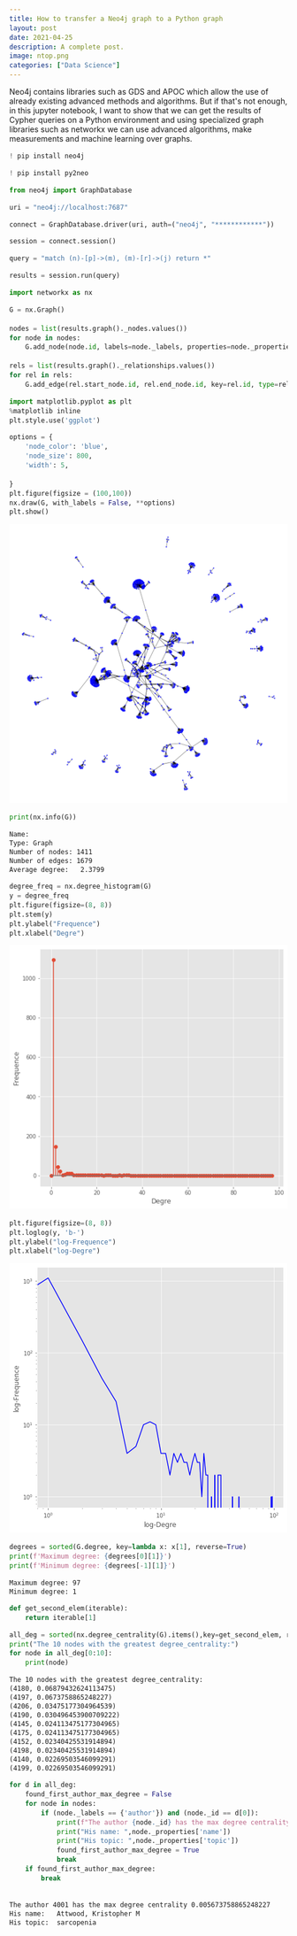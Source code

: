 ```yaml
---
title: How to transfer a Neo4j graph to a Python graph
layout: post
date: 2021-04-25
description: A complete post.
image: ntop.png
categories: ["Data Science"]
---
```




Neo4j contains libraries such as GDS and APOC which allow the use of already existing advanced methods and algorithms. But if that's not enough, in this jupyter notebook, I want to show that we can get the results of Cypher queries on a Python environment and using specialized graph libraries such as networkx we can use advanced algorithms, make measurements and machine learning over graphs.


```python
! pip install neo4j
```


```python
! pip install py2neo
```


```python
from neo4j import GraphDatabase
```


```python
uri = "neo4j://localhost:7687"
```


```python
connect = GraphDatabase.driver(uri, auth=("neo4j", "************"))
```


```python
session = connect.session()
```


```python
query = "match (n)-[p]->(m), (m)-[r]->(j) return *"
```


```python
results = session.run(query)
```


```python
import networkx as nx
```


```python
G = nx.Graph()

nodes = list(results.graph()._nodes.values())
for node in nodes:
    G.add_node(node.id, labels=node._labels, properties=node._properties)

rels = list(results.graph()._relationships.values())
for rel in rels:
    G.add_edge(rel.start_node.id, rel.end_node.id, key=rel.id, type=rel.type, properties=rel._properties)
```


```python
import matplotlib.pyplot as plt
%matplotlib inline
plt.style.use('ggplot')
```


```python
options = {
    'node_color': 'blue',
    'node_size': 800,
    'width': 5,
    
}
plt.figure(figsize = (100,100))
nx.draw(G, with_labels = False, **options)
plt.show()
```

![png](/img/Neo4j_to_Python/output_12_1.png)



```python
print(nx.info(G))
```

    Name: 
    Type: Graph
    Number of nodes: 1411
    Number of edges: 1679
    Average degree:   2.3799



```python
degree_freq = nx.degree_histogram(G)
y = degree_freq
plt.figure(figsize=(8, 8))
plt.stem(y)
plt.ylabel("Frequence")
plt.xlabel("Degre")
```

![png](/img/Neo4j_to_Python/output_14_2.png)



```python
plt.figure(figsize=(8, 8))
plt.loglog(y, 'b-')
plt.ylabel("log-Frequence")
plt.xlabel("log-Degre")
```


![png](/img/Neo4j_to_Python/output_15_1.png)



```python
degrees = sorted(G.degree, key=lambda x: x[1], reverse=True)
print(f'Maximum degree: {degrees[0][1]}')
print(f'Minimum degree: {degrees[-1][1]}')
```

    Maximum degree: 97
    Minimum degree: 1



```python
def get_second_elem(iterable):
    return iterable[1]
```


```python
all_deg = sorted(nx.degree_centrality(G).items(),key=get_second_elem, reverse=True)
print("The 10 nodes with the greatest degree_centrality:")
for node in all_deg[0:10]:
    print(node)
```

    The 10 nodes with the greatest degree_centrality:
    (4180, 0.06879432624113475)
    (4197, 0.0673758865248227)
    (4206, 0.03475177304964539)
    (4190, 0.030496453900709222)
    (4145, 0.024113475177304965)
    (4175, 0.024113475177304965)
    (4152, 0.02340425531914894)
    (4198, 0.02340425531914894)
    (4140, 0.02269503546099291)
    (4199, 0.02269503546099291)



```python
for d in all_deg:
    found_first_author_max_degree = False
    for node in nodes:
        if (node._labels == {'author'}) and (node._id == d[0]):
            print(f"The author {node._id} has the max degree centrality {d[1]}")
            print("His name: ",node._properties['name'])
            print("His topic: ",node._properties['topic'])
            found_first_author_max_degree = True
            break
    if found_first_author_max_degree:
        break
    
```

    The author 4001 has the max degree centrality 0.005673758865248227
    His name:   Attwood, Kristopher M
    His topic:  sarcopenia


